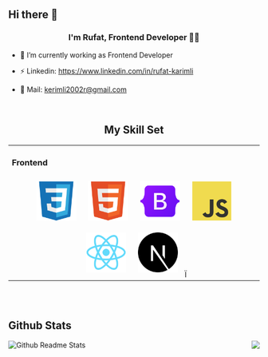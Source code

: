 ## Hi there 👋

### <div align="center">I'm Rufat, Frontend Developer 👨‍💻</div>  
  

- 🌱 I’m currently working as Frontend Developer  

- ⚡️ Linkedin: https://www.linkedin.com/in/rufat-karimli

- :email: Mail: kerimli2002r@gmail.com 
  

<br/>  

<div align="center">
  
## My Skill Set  
<table>
  <tr>
    <td valign="top" width="50%">

  ### Frontend  
  <div align="center">  
    <img style="margin: 10px" src="https://github.com/devicons/devicon/blob/master/icons/css3/css3-original.svg" alt="CSS3" height="80" />  
    <img style="margin: 10px" src="https://github.com/devicons/devicon/blob/master/icons/html5/html5-original.svg" alt="HTML5" height="80" />  
     <img style="margin: 10px" src="https://github.com/devicons/devicon/blob/master/icons/bootstrap/bootstrap-original.svg" alt="Bootstrap" height="80" />  
    <img style="margin: 10px" src="https://github.com/devicons/devicon/blob/master/icons/javascript/javascript-original.svg" alt="JavaScript" height="80" />  
    <img style="margin: 10px" src="https://github.com/devicons/devicon/blob/master/icons/react/react-original.svg" alt="React.js" height="80" />    
        <img style="margin: 10px" src="https://github.com/devicons/devicon/blob/master/icons/nextjs/nextjs-original.svg" alt="React.js" height="80" />    Ï
  </div>
  </td>
  
</table>  

</div>  

<br/>  

                                                                                                                                         
  
<br/>  


## Github Stats  
<div align="right"><img src="https://github-readme-stats.vercel.app/api/top-langs/?username=Rufat29" align="right" /></div>  

![Github Readme Stats](https://github-readme-stats.vercel.app/api?username=Rufat29&show_icons=true&count_private=true)  

<br/>  



<br/>  

